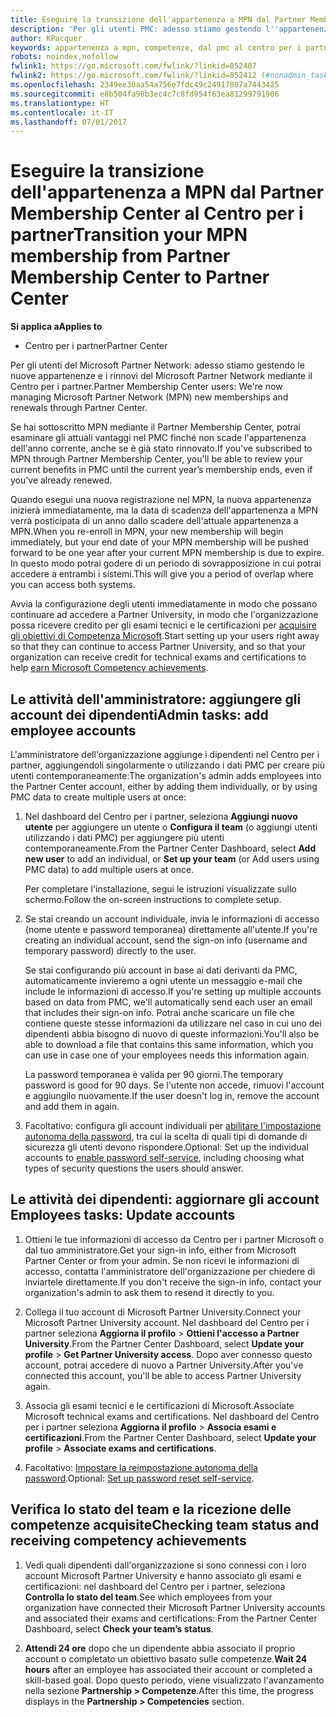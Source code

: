 ```yaml
---
title: Eseguire la transizione dell'appartenenza a MPN dal Partner Membership Center al Centro per i partner
description: 'Per gli utenti PMC: adesso stiamo gestendo l''appartenenza a MPN mediante il Centro per i partner. Ecco le operazioni che puoi effettuare.'
author: KPacquer
keywords: appartenenza a mpn, competenze, dal pmc al centro per i partner
robots: noindex,nofollow
fwlink1: https://go.microsoft.com/fwlink/?linkid=852407
fwlink2: https://go.microsoft.com/fwlink/?linkid=852412 (#nonadmin_tasks)
ms.openlocfilehash: 2349ee30aa54a756e7fdc49c24917807a7443425
ms.sourcegitcommit: e8b504fa98b3ec4c7c8fd954f63ea81299791906
ms.translationtype: HT
ms.contentlocale: it-IT
ms.lasthandoff: 07/01/2017
---
```

# <a name="transition-your-mpn-membership-from-partner-membership-center-to-partner-center"></a><span data-ttu-id="9e281-105">Eseguire la transizione dell'appartenenza a MPN dal Partner Membership Center al Centro per i partner</span><span class="sxs-lookup"><span data-stu-id="9e281-105">Transition your MPN membership from Partner Membership Center to Partner Center</span></span>

**<span data-ttu-id="9e281-106">Si applica a</span><span class="sxs-lookup"><span data-stu-id="9e281-106">Applies to</span></span>**
-  <span data-ttu-id="9e281-107">Centro per i partner</span><span class="sxs-lookup"><span data-stu-id="9e281-107">Partner Center</span></span>

<span data-ttu-id="9e281-108">Per gli utenti del Microsoft Partner Network: adesso stiamo gestendo le nuove appartenenze e i rinnovi del Microsoft Partner Network mediante il Centro per i partner.</span><span class="sxs-lookup"><span data-stu-id="9e281-108">Partner Membership Center users: We're now managing Microsoft Partner Network (MPN) new memberships and renewals through Partner Center.</span></span>  

<span data-ttu-id="9e281-109">Se hai sottoscritto MPN mediante il Partner Membership Center, potrai esaminare gli attuali vantaggi nel PMC finché non scade l'appartenenza dell'anno corrente, anche se è già stato rinnovato.</span><span class="sxs-lookup"><span data-stu-id="9e281-109">If you've subscribed to MPN through Partner Membership Center, you'll be able to review your current benefits in PMC until the current year’s membership ends, even if you’ve already renewed.</span></span> 

<span data-ttu-id="9e281-110">Quando esegui una nuova registrazione nel MPN, la nuova appartenenza inizierà immediatamente, ma la data di scadenza dell'appartenenza a MPN verrà posticipata di un anno dallo scadere dell'attuale appartenenza a MPN.</span><span class="sxs-lookup"><span data-stu-id="9e281-110">When you re-enroll in MPN, your new membership will begin immediately, but your end date of your MPN membership will be pushed forward to be one year after your current MPN membership is due to expire.</span></span> <span data-ttu-id="9e281-111">In questo modo potrai godere di un periodo di sovrapposizione in cui potrai accedere a entrambi i sistemi.</span><span class="sxs-lookup"><span data-stu-id="9e281-111">This will give you a period of overlap where you can access both systems.</span></span>

<span data-ttu-id="9e281-112">Avvia la configurazione degli utenti immediatamente in modo che possano continuare ad accedere a Partner University, in modo che l'organizzazione possa ricevere credito per gli esami tecnici e le certificazioni per [acquisire gli obiettivi di Competenza Microsoft](competencies.md).</span><span class="sxs-lookup"><span data-stu-id="9e281-112">Start setting up your users right away so that they can continue to access Partner University, and so that your organization can receive credit for technical exams and certifications to help [earn Microsoft Competency achievements](competencies.md).</span></span> 

## <a name="admin-tasks-add-employee-accounts"></a><span data-ttu-id="9e281-113">Le attività dell'amministratore: aggiungere gli account dei dipendenti</span><span class="sxs-lookup"><span data-stu-id="9e281-113">Admin tasks: add employee accounts</span></span>

<span data-ttu-id="9e281-114">L'amministratore dell'organizzazione aggiunge i dipendenti nel Centro per i partner, aggiungendoli singolarmente o utilizzando i dati PMC per creare più utenti contemporaneamente:</span><span class="sxs-lookup"><span data-stu-id="9e281-114">The organization's admin adds employees into the Partner Center account, either by adding them individually, or by using PMC data to create multiple users at once:</span></span>

1.  <span data-ttu-id="9e281-115">Nel dashboard del Centro per i partner, seleziona **Aggiungi nuovo utente** per aggiungere un utente o **Configura il team** (o aggiungi utenti utilizzando i dati PMC) per aggiungere più utenti contemporaneamente.</span><span class="sxs-lookup"><span data-stu-id="9e281-115">From the Partner Center Dashboard, select **Add new user** to add an individual, or **Set up your team** (or Add users using PMC data) to add multiple users at once.</span></span>
    
    <span data-ttu-id="9e281-116">Per completare l'installazione, segui le istruzioni visualizzate sullo schermo.</span><span class="sxs-lookup"><span data-stu-id="9e281-116">Follow the on-screen instructions to complete setup.</span></span>

2.  <span data-ttu-id="9e281-117">Se stai creando un account individuale, invia le informazioni di accesso (nome utente e password temporanea) direttamente all'utente.</span><span class="sxs-lookup"><span data-stu-id="9e281-117">If you're creating an individual account, send the sign-on info (username and temporary password) directly to the user.</span></span>

    <span data-ttu-id="9e281-118">Se stai configurando più account in base ai dati derivanti da PMC, automaticamente invieremo a ogni utente un messaggio e-mail che include le informazioni di accesso.</span><span class="sxs-lookup"><span data-stu-id="9e281-118">If you're setting up multiple accounts based on data from PMC, we'll automatically send each user an email that includes their sign-on info.</span></span> <span data-ttu-id="9e281-119">Potrai anche scaricare un file che contiene queste stesse informazioni da utilizzare nel caso in cui uno dei dipendenti abbia bisogno di nuovo di queste informazioni.</span><span class="sxs-lookup"><span data-stu-id="9e281-119">You'll also be able to download a file that contains this same information, which you can use in case one of your employees needs this information again.</span></span>

    <span data-ttu-id="9e281-120">La password temporanea è valida per 90 giorni.</span><span class="sxs-lookup"><span data-stu-id="9e281-120">The temporary password is good for 90 days.</span></span> <span data-ttu-id="9e281-121">Se l'utente non accede, rimuovi l'account e aggiungilo nuovamente.</span><span class="sxs-lookup"><span data-stu-id="9e281-121">If the user doesn't log in, remove the account and add them in again.</span></span>

3.  <span data-ttu-id="9e281-122">Facoltativo: configura gli account individuali per [abilitare l'impostazione autonoma della password](https://docs.microsoft.com/azure/active-directory/active-directory-passwords-getting-started), tra cui la scelta di quali tipi di domande di sicurezza gli utenti devono rispondere.</span><span class="sxs-lookup"><span data-stu-id="9e281-122">Optional: Set up the individual accounts to [enable password self-service](https://docs.microsoft.com/azure/active-directory/active-directory-passwords-getting-started), including choosing what types of security questions the users should answer.</span></span> 

## <span data-ttu-id="9e281-123"><a href="" id="nonadmin_tasks"></a> Le attività dei dipendenti: aggiornare gli account</span><span class="sxs-lookup"><span data-stu-id="9e281-123"><a href="" id="nonadmin_tasks"></a> Employees tasks: Update accounts</span></span>

1.  <span data-ttu-id="9e281-124">Ottieni le tue informazioni di accesso da Centro per i partner Microsoft o dal tuo amministratore.</span><span class="sxs-lookup"><span data-stu-id="9e281-124">Get your sign-in info, either from Microsoft Partner Center or from your admin.</span></span> <span data-ttu-id="9e281-125">Se non ricevi le informazioni di accesso, contatta l'amministratore dell'organizzazione per chiedere di inviartele direttamente.</span><span class="sxs-lookup"><span data-stu-id="9e281-125">If you don't receive the sign-in info, contact your organization's admin to ask them to resend it directly to you.</span></span> 

2.  <span data-ttu-id="9e281-126">Collega il tuo account di Microsoft Partner University.</span><span class="sxs-lookup"><span data-stu-id="9e281-126">Connect your Microsoft Partner University account.</span></span> <span data-ttu-id="9e281-127">Nel dashboard del Centro per i partner seleziona **Aggiorna il profilo** > **Ottieni l'accesso a Partner University**.</span><span class="sxs-lookup"><span data-stu-id="9e281-127">From the Partner Center Dashboard, select **Update your profile** > **Get Partner University access**.</span></span>  <span data-ttu-id="9e281-128">Dopo aver connesso questo account, potrai accedere di nuovo a Partner University.</span><span class="sxs-lookup"><span data-stu-id="9e281-128">After you've connected this account, you'll be able to access Partner University again.</span></span>

3.  <span data-ttu-id="9e281-129">Associa gli esami tecnici e le certificazioni di Microsoft.</span><span class="sxs-lookup"><span data-stu-id="9e281-129">Associate Microsoft technical exams and certifications.</span></span> <span data-ttu-id="9e281-130">Nel dashboard del Centro per i partner seleziona **Aggiorna il profilo** > **Associa esami e certificazioni**.</span><span class="sxs-lookup"><span data-stu-id="9e281-130">From the Partner Center Dashboard, select **Update your profile** > **Associate exams and certifications**.</span></span> 

4.  <span data-ttu-id="9e281-131">Facoltativo: [Impostare la reimpostazione autonoma della password](https://docs.microsoft.com/en-us/azure/active-directory/active-directory-passwords-update-your-own-password).</span><span class="sxs-lookup"><span data-stu-id="9e281-131">Optional: [Set up password reset self-service](https://docs.microsoft.com/en-us/azure/active-directory/active-directory-passwords-update-your-own-password).</span></span>

## <a name="checking-team-status-and-receiving-competency-achievements"></a><span data-ttu-id="9e281-132">Verifica lo stato del team e la ricezione delle competenze acquisite</span><span class="sxs-lookup"><span data-stu-id="9e281-132">Checking team status and receiving competency achievements</span></span>

1.  <span data-ttu-id="9e281-133">Vedi quali dipendenti dall'organizzazione si sono connessi con i loro account Microsoft Partner University e hanno associato gli esami e certificazioni: nel dashboard del Centro per i partner, seleziona **Controlla lo stato del team**.</span><span class="sxs-lookup"><span data-stu-id="9e281-133">See which employees from your organization have connected their Microsoft Partner University accounts and associated their exams and certifications: From the Partner Center Dashboard, select **Check your team’s status**.</span></span>

2.  <span data-ttu-id="9e281-134">**Attendi 24 ore** dopo che un dipendente abbia associato il proprio account o completato un obiettivo basato sulle competenze.</span><span class="sxs-lookup"><span data-stu-id="9e281-134">**Wait 24 hours** after an employee has associated their account or completed a skill-based goal.</span></span> <span data-ttu-id="9e281-135">Dopo questo periodo, viene visualizzato l'avanzamento nella sezione **Partnership > Competenze**.</span><span class="sxs-lookup"><span data-stu-id="9e281-135">After this time, the progress displays in the  **Partnership > Competencies** section.</span></span>
